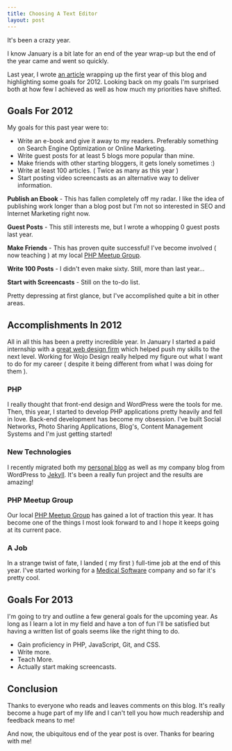 ```yaml
---
title: Choosing A Text Editor
layout: post
---
```


It's been a crazy year.

I know January is a bit late for an end of the year wrap-up but the end of the year came and went so quickly.

Last year, I wrote <a href="{{ site.url }}/2011-review-a-thank-you/">an article</a> wrapping up the first year of this blog and highlighting some goals for 2012. Looking back on my goals I'm surprised both at how few I achieved as well as how much my priorities have shifted.

## Goals For 2012

My goals for this past year were to:

+ Write an e-book and give it away to my readers. Preferably something on Search Engine Optimization or Online Marketing.
+ Write guest posts for at least 5 blogs more popular than mine.
+ Make friends with other starting bloggers, it gets lonely sometimes :)
+ Write at least 100 articles. ( Twice as many as this year )
+ Start posting video screencasts as an alternative way to deliver information.

**Publish an Ebook** - This has fallen completely off my radar. I like the idea of publishing work longer than a blog post but I'm not so interested in SEO and Internet Marketing right now.

**Guest Posts** - This still interests me, but I wrote a whopping 0 guest posts last year.

**Make Friends** - This has proven quite successful! I've become involved ( now teaching ) at my local <a href="http://www.meetup.com/ann-arbor-php-mysql/">PHP Meetup Group</a>.

**Write 100 Posts** - I didn't even make sixty. Still, more than last year...

**Start with Screencasts** - Still on the to-do list.

Pretty depressing at first glance, but I've accomplished quite a bit in other areas.

## Accomplishments In 2012

All in all this has been a pretty incredible year. In January I started a paid internship with a <a href="http://wojodesign.com/">great web design firm</a> which helped push my skills to the next level. Working for Wojo Design really helped my figure out what I want to do for my career ( despite it being different from what I was doing for them ).

### PHP

I really thought that front-end design and WordPress were the tools for me. Then, this year, I started to develop PHP applications pretty heavily and fell in love. Back-end development has become my obsession. I've built Social Networks, Photo Sharing Applications, Blog's, Content Management Systems and I'm just getting started!

### New Technologies

I recently migrated both my <a href="http://www.jonkuperman.com/">personal blog</a> as well as my company blog from WordPress to <a href="{{ site.url }}/getting-started-with-jekyll/">Jekyll</a>. It's been a really fun project and the results are amazing!

### PHP Meetup Group

Our local <a href="http://www.meetup.com/ann-arbor-php-mysql/">PHP Meetup Group</a> has gained a lot of traction this year. It has become one of the things I most look forward to and I hope it keeps going at its current pace.

### A Job

In a strange twist of fate, I landed ( my first ) full-time job at the end of this year. I've started working for a <a href="http://www.medhub.com/">Medical Software</a> company and so far it's pretty cool.

## Goals For 2013

I'm going to try and outline a few general goals for the upcoming year. As long as I learn a lot in my field and have a ton of fun I'll be satisfied but having a written list of goals seems like the right thing to do.

+ Gain proficiency in PHP, JavaScript, Git, and CSS.
+ Write more.
+ Teach More.
+ Actually start making screencasts.

## Conclusion

Thanks to everyone who reads and leaves comments on this blog. It's really become a huge part of my life and I can't tell you how much readership and feedback means to me!

And now, the ubiquitous end of the year post is over. Thanks for bearing with me!